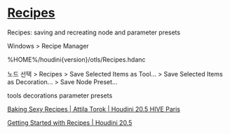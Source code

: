 # [Recipes](https://www.sidefx.com/docs/houdini/network/recipes.html)

Recipes: saving and recreating node and parameter presets


Windows > Recipe Manager

%HOME%/houdini{version}/otls/Recipes.hdanc

노드 선택 > Recipes
    > Save Selected Items as Tool...
    > Save Selected Items as Decoration...
    > Save Node Preset...

tools
decorations
parameter presets

[Baking Sexy Recipes | Attila Torok | Houdini 20.5 HIVE Paris](https://youtu.be/SBIhd9rpf7Y)


[Getting Started with Recipes | Houdini 20.5](https://www.youtube.com/watch?v=o1xg202Rbg8)
